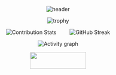 <div align="center">

<!--- ![GitHub WidgetBox](https://github-widgetbox.vercel.app/api/profile?username=vasilev17&data=followers,repositories,commits&theme=dark_magic_girl) --->

 ![header](https://capsule-render.vercel.app/api?type=waving&color=gradient&customColorList=30&height=200&section=header&text=Valentin%20Vasilev&fontSize=55&fontColor=#FFFFFF) 

<!--- ![Typing SVG](https://readme-typing-svg.demolab.com?font=Fira+Code&weight=500&size=25&pause=1000&center=true&width=700&lines=Hi%2C+I'm+Valentin+Vasilev;Software+developer+based+in+Sofia%2C+Bulgaria) --->

![trophy](https://github-profile-trophy.vercel.app/?username=vasilev17&column=9&margin-w=5&margin-h=5&title=-Reviews)


  ![Contribution Stats](https://github-contribution-stats.vercel.app/api/?username=vasilev17)
&nbsp; &nbsp; &nbsp; &nbsp;
  ![GitHub Streak](https://github-readme-streak-stats.herokuapp.com?user=vasilev17&theme=ocean-gradient&hide_border=true&border_radius=10&card_width=450)


<!--- ![Top Langs](https://github-readme-stats.vercel.app/api/top-langs/?username=vasilev17&layout=compact&langs_count=15) --->



![Activity graph](https://github-readme-activity-graph.vercel.app/graph?username=vasilev17&theme=react-dark)

<a href="https://www.linkedin.com/in/valentin-vasilev-38ab39294/">
<img src="https://img.shields.io/badge/LinkedIn-0077B5?style=for-the-badge&logo=linkedin&logoColor=white" width="150px" height="45px" />
</a>


<!--- ![GitHub WidgetBox](https://github-widgetbox.vercel.app/api/profile?username=vasilev17&data=followers,repositories,stars,commits&theme=default) --->

<!--- ![GitHub WidgetBox](https://github-widgetbox.vercel.app/api/profile?username=vasilev17&data=followers,repositories,stars,commits&theme=nautilus) --->


</div>
